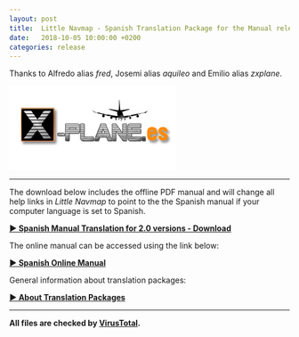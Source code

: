 ```yaml
---
layout: post
title:  Little Navmap - Spanish Translation Package for the Manual released
date:   2018-10-05 10:00:00 +0200
categories: release
---
```


Thanks to Alfredo alias _fred_, Josemi alias _aquileo_ and Emilio alias _zxplane_.

[![X-PLANE.es](/assets/images/Firma_x-plane_es.png)](http://www.x-plane.es/)

----

The download below includes the offline PDF manual and will change all help links in _Little Navmap_ to point
to the the Spanish manual if your computer language is set to Spanish.

[**► Spanish Manual Translation for 2.0 versions - Download**](https://github.com/albar965/littlenavmap/releases/download/v2.0.3/LittleNavmap-language-package-manual-es-2.0.zip)

The online manual can be accessed using the link below:

[**► Spanish Online Manual**](https://www.littlenavmap.org/manuals/littlenavmap/release/2.4/es/)

General information about translation packages:

[**► About Translation Packages**](/littlenavmaptranslations.html)

----

**All files are checked by [VirusTotal](https://www.virustotal.com).**

